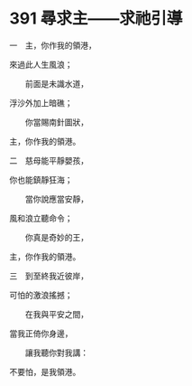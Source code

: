 # 391 尋求主——求祂引導

一　主，你作我的領港，

來過此人生風浪；

　　前面是未識水道，

浮沙外加上暗礁；

　　你當賜南針圖狀，

主，你作我的領港。

二　慈母能平靜嬰孩，

你也能鎮靜狂海；

　　當你說應當安靜，

風和浪立聽命令；

　　你真是奇妙的王，

主，你作我的領港。

三　到至終我近彼岸，

可怕的激浪搖撼；

　　在我與平安之間，

當我正倚你身邊，

　　讓我聽你對我講：

不要怕，是我領港。

